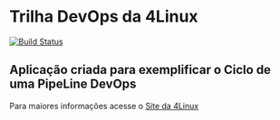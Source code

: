 # Trilha DevOps da 4Linux

<!-- Altere a Flag abaixo com sua URL do Travis -->
[![Build Status](https://travis-ci.com/luannabarrete/DevOpsLab-HelloWorld.svg?branch=master)](https://travis-ci.com/luannabarrete/DevOpsLab-HelloWorld)

## Aplicação criada para exemplificar o Ciclo de uma PipeLine DevOps


Para maiores informações acesse o [Site da 4Linux](https://www.4linux.com.br/cursos/devops)

